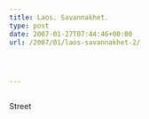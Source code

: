```yaml
---
title: Laos. Savannakhet.
type: post
date: 2007-01-27T07:44:46+00:00
url: /2007/01/laos-savannakhet-2/




---
```

<div class="flickr">
  <a href="http://www.flickr.com/photos/schreibblogade/370586330/"><img src="//farm1.static.flickr.com/129/370586330_4222992940.jpg" class="flickr-photo" alt="" /></a></p>

  <p>
    Street
  </p>
</div>
